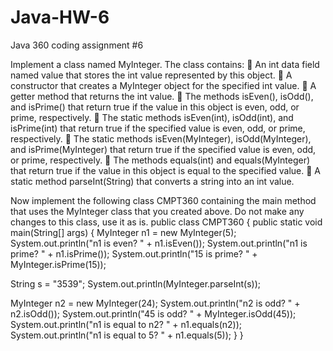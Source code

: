 # Java-HW-6
Java 360 coding assignment #6

Implement a class named MyInteger. The class contains:                                                                         An int data field named value that stores the int value represented by this object.                                          A constructor that creates a MyInteger object for the specified int value.                                                   A getter method that returns the int value.                                                                                  The methods isEven(), isOdd(), and isPrime() that return true if the value in this object is even, odd, or prime, respectively.                                                                                                                  The static methods isEven(int), isOdd(int), and isPrime(int) that return true if the specified value is even, odd, or prime, respectively.                                                                                                                  The static methods isEven(MyInteger), isOdd(MyInteger), and isPrime(MyInteger) that return true if the specified value is even, odd, or prime, respectively.                                                                                             The methods equals(int) and equals(MyInteger) that return true if the value in this object is equal to the specified value.  A static method parseInt(String) that converts a string into an int value.

Now implement the following class CMPT360 containing the main method that uses the
MyInteger class that you created above. Do not make any changes to this class, use it as is.
public class CMPT360
{
 public static void main(String[] args) {
 MyInteger n1 = new MyInteger(5);
 System.out.println("n1 is even? " + n1.isEven());
 System.out.println("n1 is prime? " + n1.isPrime());
 System.out.println("15 is prime? " + MyInteger.isPrime(15));

 String s = "3539";
 System.out.println(MyInteger.parseInt(s));

 MyInteger n2 = new MyInteger(24);
 System.out.println("n2 is odd? " + n2.isOdd());
 System.out.println("45 is odd? " + MyInteger.isOdd(45));
 System.out.println("n1 is equal to n2? " + n1.equals(n2));
 System.out.println("n1 is equal to 5? " + n1.equals(5));
 }
}
